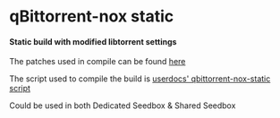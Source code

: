 # qBittorrent-nox static
#### Static build with modified libtorrent settings

The patches used in compile can be found [here](https://github.com/iudashanpao/Patch)

The script used to compile the build is [userdocs' qbittorrent-nox-static script](https://github.com/userdocs/qbittorrent-nox-static)

Could be used in both Dedicated Seedbox & Shared Seedbox

